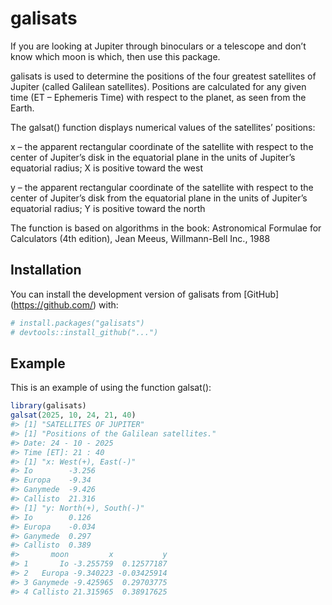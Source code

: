 
<!-- README.md is generated from README.Rmd. Please edit that file -->

# galisats

<!-- badges: start -->

<!-- badges: end -->

If you are looking at Jupiter through binoculars or a telescope and
don’t know which moon is which, then use this package.

galisats is used to determine the positions of the four greatest
satellites of Jupiter (called Galilean satellites). Positions are
calculated for any given time (ET – Ephemeris Time) with respect to the
planet, as seen from the Earth.

The galsat() function displays numerical values of the satellites’
positions:

x – the apparent rectangular coordinate of the satellite with respect to
the center of Jupiter’s disk in the equatorial plane in the units of
Jupiter’s equatorial radius; X is positive toward the west

y – the apparent rectangular coordinate of the satellite with respect to
the center of Jupiter’s disk from the equatorial plane in the units of
Jupiter’s equatorial radius; Y is positive toward the north

The function is based on algorithms in the book: Astronomical Formulae
for Calculators (4th edition), Jean Meeus, Willmann-Bell Inc., 1988

## Installation

You can install the development version of galisats from \[GitHub\]
(<https://github.com/>) with:

``` r
# install.packages("galisats")
# devtools::install_github("...")
```

## Example

This is an example of using the function galsat():

``` r
library(galisats)
galsat(2025, 10, 24, 21, 40)
#> [1] "SATELLITES OF JUPITER"
#> [1] "Positions of the Galilean satellites."
#> Date: 24 - 10 - 2025 
#> Time [ET]: 21 : 40 
#> [1] "x: West(+), East(-)"
#> Io        -3.256 
#> Europa    -9.34 
#> Ganymede  -9.426 
#> Callisto  21.316 
#> [1] "y: North(+), South(-)"
#> Io        0.126 
#> Europa    -0.034 
#> Ganymede  0.297 
#> Callisto  0.389
#>       moon         x           y
#> 1       Io -3.255759  0.12577187
#> 2   Europa -9.340223 -0.03425914
#> 3 Ganymede -9.425965  0.29703775
#> 4 Callisto 21.315965  0.38917625
```
